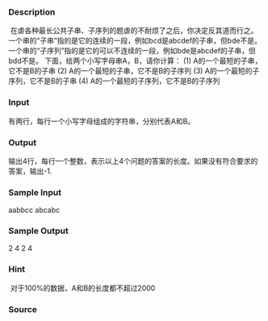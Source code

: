 
### Description
 在虐各种最长公共子串、子序列的题虐的不耐烦了之后，你决定反其道而行之。
一个串的“子串”指的是它的连续的一段，例如bcd是abcdef的子串，但bde不是。
一个串的“子序列”指的是它的可以不连续的一段，例如bde是abcdef的子串，但bdd不是。
下面，给两个小写字母串A，B，请你计算：
(1) A的一个最短的子串，它不是B的子串
(2) A的一个最短的子串，它不是B的子序列
(3) A的一个最短的子序列，它不是B的子串
(4) A的一个最短的子序列，它不是B的子序列
### Input
有两行，每行一个小写字母组成的字符串，分别代表A和B。
### Output
输出4行，每行一个整数，表示以上4个问题的答案的长度。如果没有符合要求的答案，输出-1.
### Sample Input
aabbcc
abcabc
### Sample Output
2
4
2
4
### Hint
 对于100%的数据，A和B的长度都不超过2000

### Source
